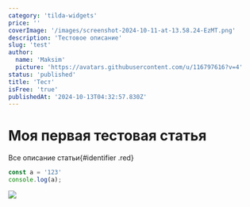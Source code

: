 ```yaml
---
category: 'tilda-widgets'
price: ''
coverImage: '/images/screenshot-2024-10-11-at-13.58.24-EzMT.png'
description: 'Тестовое описание'
slug: 'test'
author:
  name: 'Maksim'
  picture: 'https://avatars.githubusercontent.com/u/116797616?v=4'
status: 'published'
title: 'Тест'
isFree: 'true'
publishedAt: '2024-10-13T04:32:57.830Z'
---
```



# Моя первая тестовая статья

Все описание статьи{#identifier .red}

```javascript
const a = '123'
console.log(a);
```

![](/images/screenshot-2024-10-11-at-13.58.24-I4Nj.png)